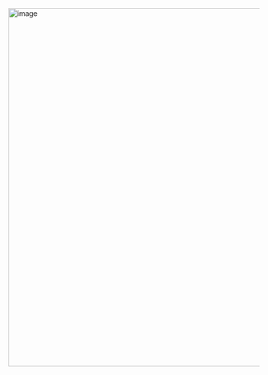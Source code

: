 <img width="720" alt="image" src="https://github.com/HyunBaeL/hyun/assets/151427296/d63ebe25-57e0-4950-aa1b-b8e0d1704936">
